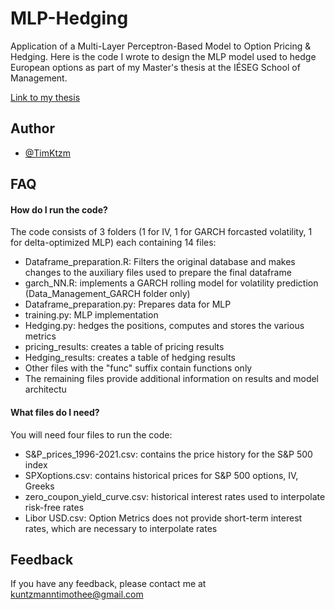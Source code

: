 # MLP-Hedging

Application of a Multi-Layer Perceptron-Based Model to Option Pricing & Hedging.
Here is the code I wrote to design the MLP model used to hedge European options as part of my Master's thesis at the IÉSEG School of Management.

[Link to my thesis]()

## Author

- [@TimKtzm](https://github.com/TimKtzm)


## FAQ

#### How do I run the code?

The code consists of 3 folders (1 for IV, 1 for GARCH forcasted volatility, 1 for delta-optimized MLP) each containing 14 files:
  -	Dataframe_preparation.R: Filters the original database and makes changes to the auxiliary files used to prepare the final dataframe
  -	garch_NN.R: implements a GARCH rolling model for volatility prediction (Data_Management_GARCH folder only)
  -	Dataframe_preparation.py: Prepares data for MLP
  -	training.py: MLP implementation
  -	Hedging.py: hedges the positions, computes and stores the various metrics
  -	pricing_results: creates a table of pricing results
  -	Hedging_results: creates a table of hedging results
  -	Other files with the "func" suffix contain functions only
  -	The remaining files provide additional information on results and model architectu

#### What files do I need?

You will need four files to run the code:
  -	S&P_prices_1996-2021.csv: contains the price history for the S&P 500 index
  -	SPXoptions.csv: contains historical prices for S&P 500 options, IV, Greeks
  -	zero_coupon_yield_curve.csv: historical interest rates used to interpolate risk-free rates
  -	Libor USD.csv: Option Metrics does not provide short-term interest rates, which are necessary to interpolate rates


## Feedback

If you have any feedback, please contact me at kuntzmanntimothee@gmail.com

    
          
